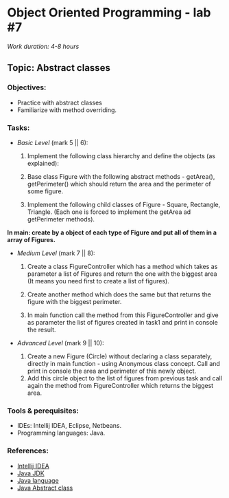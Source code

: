 # Object Oriented Programming - lab #7

_Work duration: 4-8 hours_

## Topic: Abstract classes

### Objectives:
  - Practice with abstract classes
  - Familiarize with method overriding.
  
### Tasks:

  - _Basic Level_ (mark 5 || 6):
    1. Implement the following class hierarchy and define the objects (as explained):

    2. Base class Figure with the following abstract methods - getArea(), getPerimeter() which should return the area and the perimeter of some figure.

    3. Implement the following child classes of Figure - Square, Rectangle, Triangle. (Each one is forced to implement the getArea ad getPerimeter methods).

  __In main: create by a object of each type of Figure and put all of them in a array of Figures.__
    
 - _Medium Level_ (mark 7 || 8):
    1. Create a class FigureController which has a method which takes as parameter a list of Figures and return the one with the biggest area (It means you need first to create a list of figures).

    2. Create another method which does the same but that returns the figure with the biggest perimeter.

    3. In main function call the method from this FigureController and give as parameter the list of figures created in task1 and print in console the result.
    
  - _Advanced Level_ (mark 9 || 10):
    1. Create a new Figure (Circle) without declaring a class separately, directly in main function - using Anonymous class concept. Call and print in console the area and perimeter of this newly object.
    2. Add this circle object to the list of figures from previous task and call again the method from FigureController which returns the biggest area.
 

### Tools & perequisites:
  - IDEs: Intellij IDEA, Eclipse, Netbeans.
  - Programming languages: Java. 

### References:
  - [Intellij IDEA](https://www.jetbrains.com/idea/)
  - [Java JDK](https://www.oracle.com/technetwork/java/javase/downloads/jdk8-downloads-2133151.html)
  - [Java language](https://www.tutorialspoint.com/java/)
  - [Java Abstract class](https://www.tutorialspoint.com/java/java_abstraction.htm)
